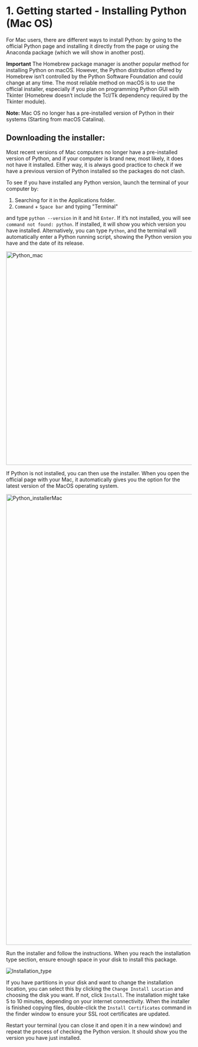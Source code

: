 # 1. Getting started - Installing Python (Mac OS)

For Mac users, there are different ways to install Python: by going to the official Python page and installing it directly from the page or using the Anaconda package (which we will show in another post).

**Important** The Homebrew package manager is another popular method for installing Python on macOS. However, the Python distribution offered by Homebrew isn’t controlled by the Python Software Foundation and could change at any time. The most reliable method on macOS is to use the official installer, especially if you plan on programming Python GUI with Tkinter (Homebrew doesn’t include the Tcl/Tk dependency required by the Tkinter module).

**Note:** Mac OS no longer has a pre-installed version of Python in their systems (Starting from macOS Catalina).

## Downloading the installer:

Most recent versions of Mac computers no longer have a pre-installed version of Python, and if your computer is brand new, most likely, it does not have it installed. Either way, it is always good practice to check if we have a previous version of Python installed so the packages do not clash.

To see if you have installed any Python version, launch the terminal of your computer by:

1. Searching for it in the Applications folder.
2. `Command` + `Space bar` and typing "Terminal"

and type `python --version` in it and hit `Enter`. If it’s not installed, you will see `command not found: python`. If installed, it will show you which version you have installed. Alternatively, you can type `Python`, and the terminal will automatically enter a Python running script, showing the Python version you have and the date of its release.

<img width="578" alt="Python_mac" src="https://github.com/mayraberrones94/CCI_technical/assets/35910638/ff02ad0f-6b32-471e-b294-10c8b3043992">

If Python is not installed, you can then use the installer. When you open the official page with your Mac, it automatically gives you the option for the latest version of the MacOS operating system. 

<img width="1220" alt="Python_installerMac" src="https://github.com/mayraberrones94/CCI_technical/assets/35910638/30694d49-2b56-4f10-adc7-28bcae857d30">

Run the installer and follow the instructions. When you reach the installation type section, ensure enough space in your disk to install this package. 

![Installation_type](https://github.com/mayraberrones94/CCI_technical/assets/35910638/e3ffb33c-2c34-4f58-8d4f-3650d7337c6f)

If you have partitions in your disk and want to change the installation location, you can select this by clicking the `Change Install Location` and choosing the disk you want. If not, click  `Install`. The installation might take 5 to 10 minutes, depending on your internet connectivity. When the installer is finished copying files, double-click the `Install Certificates` command in the finder window to ensure your SSL root certificates are updated.

Restart your terminal (you can close it and open it in a new window) and repeat the process of checking the Python version. It should show you the version you have just installed.

